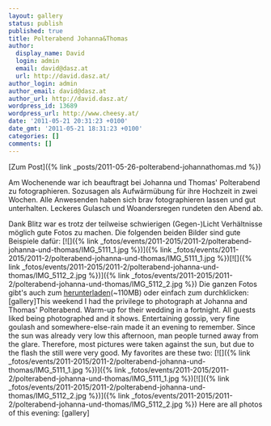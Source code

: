 ```yaml
---
layout: gallery
status: publish
published: true
title: Polterabend Johanna&Thomas
author:
  display_name: David
  login: admin
  email: david@dasz.at
  url: http://david.dasz.at/
author_login: admin
author_email: david@dasz.at
author_url: http://david.dasz.at/
wordpress_id: 13689
wordpress_url: http://www.cheesy.at/
date: '2011-05-21 20:31:23 +0100'
date_gmt: '2011-05-21 18:31:23 +0100'
categories: []
comments: []
---
```


[Zum Post]({% link _posts/2011-05-26-polterabend-johannathomas.md %})
<!--:de-->Am Wochenende war ich beauftragt bei Johanna und Thomas' Polterabend zu fotographieren. Sozusagen als Aufwärmübung für ihre Hochzeit in zwei Wochen. Alle Anwesenden haben sich brav fotographieren lassen und gut unterhalten. Leckeres Gulasch und Woandersregen rundeten den Abend ab.
Dank Blitz war es trotz der teilweise schwierigen (Gegen-)Licht Verhältnisse möglich gute Fotos zu machen. Die folgenden beiden Bilder sind gute Beispiele dafür:
[![]({% link _fotos/events/2011-2015/2011-2/polterabend-johanna-und-thomas/IMG_5111_1.jpg %})]({% link _fotos/events/2011-2015/2011-2/polterabend-johanna-und-thomas/IMG_5111_1.jpg %})[![]({% link _fotos/events/2011-2015/2011-2/polterabend-johanna-und-thomas/IMG_5112_2.jpg %})]({% link _fotos/events/2011-2015/2011-2/polterabend-johanna-und-thomas/IMG_5112_2.jpg %})
Die ganzen Fotos gibt's auch zum [herunterladen](http://www.cheesy.at/download/Polterabend.zip)(~110MB) oder einfach zum durchklicken:
[gallery]<!--:--><!--:en-->This weekend I had the privilege to photograph at Johanna and Thomas' Polterabend. Warm-up for their wedding in a fortnight. All guests liked being photographed and it shows. Entertaining gossip, very fine goulash and somewhere-else-rain made it an evening to remember.
Since the sun was already very low this afternoon, man people turned away from the glare. Therefore, most pictures were taken against the sun, but due to the flash the still were very good. My favorites are these two:
[![]({% link _fotos/events/2011-2015/2011-2/polterabend-johanna-und-thomas/IMG_5111_1.jpg %})]({% link _fotos/events/2011-2015/2011-2/polterabend-johanna-und-thomas/IMG_5111_1.jpg %})[![]({% link _fotos/events/2011-2015/2011-2/polterabend-johanna-und-thomas/IMG_5112_2.jpg %})]({% link _fotos/events/2011-2015/2011-2/polterabend-johanna-und-thomas/IMG_5112_2.jpg %})
Here are all photos of this evening:
[gallery]<!--:-->

